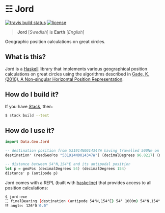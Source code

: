 # ☷ Jord

[![travis build status](https://img.shields.io/travis/ofmooseandmen/jord/master.svg?label=travis+build)](https://travis-ci.org/ofmooseandmen/jord)
[![license](https://img.shields.io/badge/license-BSD3-lightgray.svg)](https://opensource.org/licenses/BSD-3-Clause)

> __Jord__ [_Swedish_] is __Earth__ [_English_]

Geographic position calculations on great circles.

## What is this?

Jord is a [Haskell](https://www.haskell.org) library that implements various geographical position calculations on great circles using the algorithms described in [Gade, K. (2010). A Non-singular Horizontal Position Representation](http://www.navlab.net/Publications/A_Nonsingular_Horizontal_Position_Representation.pdf).

## How do I build it?

If you have [Stack](https://docs.haskellstack.org/en/stable/README/),
then:
```sh
$ stack build --test
```

## How do I use it?

```haskell
import Data.Geo.Jord

-- destination position from 531914N0014347W having travelled 500Nm on a heading of 96.0217°
destination' (readGeoPos "531914N0014347W") (decimalDegrees 96.0217) (nauticalMiles 500)

-- distance between 54°N,154°E and its antipodal position
let p = geoPos (decimalDegrees 54) (decimalDegrees 154)
distance' p (antipode p)
```

Jord comes with a REPL (built with [haskeline](https://github.com/judah/haskeline)) that provides access to all position calculations:

```sh
$ jord-exe
☷ finalBearing (destination (antipode 54°N,154°E) 54° 1000m) 54°N,154°E
☷ angle: 126°0'0.0"
```
